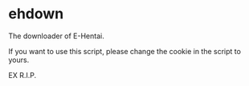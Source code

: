 # ehdown

The downloader of E-Hentai.

If you want to use this script, please change the cookie in the script to yours.

EX R.I.P.